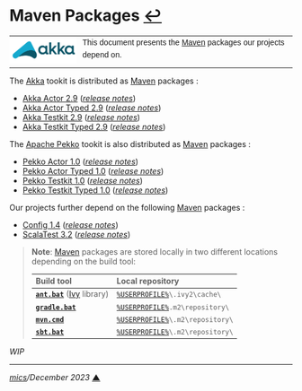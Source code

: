 # <span id="top">Maven Packages</span> <span style="size:25%;"><a href="README.md">↩</a></span>

<table style="font-family:Helvetica,Arial;line-height:1.6;">
  <tr>
  <td style="border:0;padding:0 10px 0 0;min-width:120px;"><a href="https://akka.io/" rel="external"><img style="border:0;" src="./docs/images/akka.svg" width="120" alt="Akka project"/></a></td>
  <td style="border:0;padding:0;vertical-align:text-top;">This document presents the <a href="https://mvnrepository.com/" rel="external">Maven</a> packages our projects depend on.
  </td>
  </tr>
</table>

The [Akka] tookit is distributed as [Maven][maven_repository] packages : 

- [Akka Actor 2.9][akka_actor] ([*release notes*][akka_relnotes])
- [Akka Actor Typed 2.9][akka_actor_typed] ([*release notes*][akka_relnotes])
- [Akka Testkit 2.9][akka_testkit] ([*release notes*][akka_relnotes])
- [Akka Testkit Typed 2.9][akka_testkit_typed] ([*release notes*][akka_relnotes])

The [Apache Pekko][pekko] tookit is also distributed as [Maven][maven_repository] packages :

- [Pekko Actor 1.0][pekko_actor] ([*release notes*][pekko_relnotes])
- [Pekko Actor Typed 1.0][pekko_actor_typed] ([*release notes*][pekko_relnotes])
- [Pekko Testkit 1.0][pekko_testkit] ([*release notes*][pekko_relnotes])
- [Pekko Testkit Typed 1.0][pekko_testkit_typed] ([*release notes*][pekko_relnotes])
<!--
- [Pekko HTTP 1.0][pekko_http]
- [Pekko Stream 1.0][pekko_stream]
-->
Our projects further depend on the following [Maven][maven_repository] packages :

- [Config 1.4][config_download] ([*release notes*][config_relnotes])
- [ScalaTest 3.2][scalatest_download] ([*release notes*][scalatest_relnotes])

> **Note**: [Maven][maven_repository] packages are stored locally in two different locations depending on the build tool:
>
>| Build&nbsp;tool   | Local&nbsp;repository           |
>|:------------------|:--------------------------------|
>| [**`ant.bat`**][ant_cli] ([Ivy][ivy_lib] library)    | [`%USERPROFILE%`](https://learn.microsoft.com/en-us/windows/deployment/usmt/usmt-recognized-environment-variables#variables-that-are-recognized-only-in-the-user-context)`\.ivy2\cache\`    |
>| [**`gradle.bat`**][gradle_cli] | [`%USERPROFILE%`](https://learn.microsoft.com/en-us/windows/deployment/usmt/usmt-recognized-environment-variables#variables-that-are-recognized-only-in-the-user-context)`.m2\repository\` | 
>| [**`mvn.cmd`**][mvn_cli] | [`%USERPROFILE%`](https://learn.microsoft.com/en-us/windows/deployment/usmt/usmt-recognized-environment-variables#variables-that-are-recognized-only-in-the-user-context)`\.m2\repository\` | 
>| [**`sbt.bat`**][sbt_cli] | [`%USERPROFILE%`](https://learn.microsoft.com/en-us/windows/deployment/usmt/usmt-recognized-environment-variables#variables-that-are-recognized-only-in-the-user-context)`\.m2\repository\` | 

*WIP*

***

*[mics](https://lampwww.epfl.ch/~michelou/)/December 2023* [**&#9650;**](#top)
<span id="bottom">&nbsp;</span>

<!-- link refs -->

[akka]: https://akka.io/
[akka_actor]: https://mvnrepository.com/artifact/com.typesafe.akka/akka-actor
[akka_actor_typed]: https://mvnrepository.com/artifact/com.typesafe.akka/akka-actor-typed
[akka_relnotes]: https://github.com/akka/akka/releases/tag/v2.9.0
[akka_testkit]: https://mvnrepository.com/artifact/com.typesafe.akka/akka-testkit
[akka_testkit_typed]: https://mvnrepository.com/artifact/com.typesafe.akka/akka-actor-testkit-typed
[ant_cli]: https://ant.apache.org/
[config_download]: https://mvnrepository.com/artifact/com.typesafe/config
[config_relnotes]: https://github.com/lightbend/config/blob/main/NEWS.md
[gradle_cli]: https://docs.gradle.org/current/userguide/declaring_repositories.html
[ivy_lib]: https://ant.apache.org/ivy/
[maven_repository]: https://mvnrepository.com/
[mvn_cli]: https://maven.apache.org/ref/3.9.0/maven-embedder/cli.html
[pekko]: https://pekko.apache.org/what-is-pekko.html
[pekko_actor]: https://mvnrepository.com/artifact/org.apache.pekko/pekko-actor
[pekko_actor_typed]: https://mvnrepository.com/artifact/org.apache.pekko/pekko-actor-typed
[pekko_http]: https://mvnrepository.com/artifact/org.apache.pekko/pekko-http
[pekko_relnotes]: https://pekko.apache.org/docs/pekko/current/release-notes/
[pekko_stream]: https://mvnrepository.com/artifact/org.apache.pekko/pekko-stream
[pekko_testkit]: hhttps://mvnrepository.com/artifact/org.apache.pekko/pekko-testkit
[pekko_testkit_typed]: https://mvnrepository.com/artifact/org.apache.pekko/pekko-actor-testkit-typed
[sbt_cli]: https://www.scala-sbt.org/1.x/docs/Resolvers.html
[scalatest_download]: https://mvnrepository.com/artifact/org.scalatest/scalatest
[scalatest_relnotes]: https://github.com/scalatest/scalatest/releases/tag/release-3.2.17
